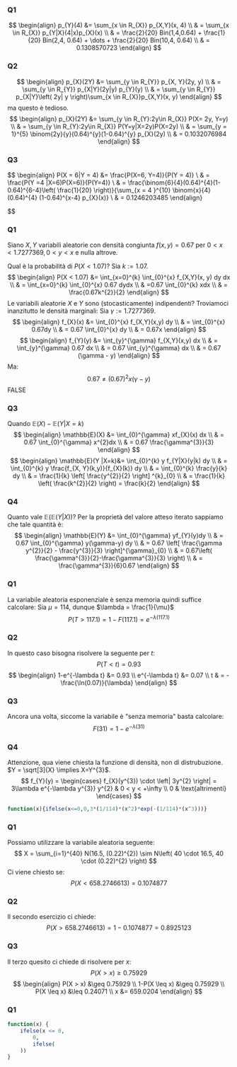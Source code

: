 ### Q1
$$
\begin{align}
p_{Y}(4) &= \sum_{x \in R_{X}} p_{X,Y}(x, 4) \\
 & = \sum_{x \in R_{X}} p_{Y|X}(4|x)p_{X}(x) \\
 & = \frac{2}{20} Bin(1,4,0.64) + \frac{1}{20} Bin(2,4, 0.64) + \dots + \frac{2}{20} Bin(10,4, 0.64) \\
 & = 0.1308570723
\end{align}
$$
### Q2
$$
\begin{align}
p_{X}(2Y) &= \sum_{y \in R_{Y}} p_{X, Y}(2y, y) \\
 & = \sum_{y \in R_{Y}} p_{X|Y}(2y|y) p_{Y}(y) \\
 & = \sum_{y \in R_{Y}} p_{X|Y}\left( 2y| y \right)\sum_{x \in R_{X}}p_{X,Y}(x, y)
\end{align}
$$
ma questo è tedioso.
$$
\begin{align}
p_{X}(2Y) &= \sum_{y \in R_{Y}:2y\in R_{X}} P(X= 2y, Y=y) \\
 & = \sum_{y \in R_{Y}:2y\in R_{X}} P(Y=y|X=2y)P(X=2y) \\
 & = \sum_{y = 1}^{5} \binom{2y}{y}(0.64)^{y}(1-0.64)^{y} p_{X}(2y) \\
 & = 0.1032076984
\end{align}
$$
### Q3
$$
\begin{align}
P(X = 6|Y = 4)  &= \frac{P(X=6, Y=4)}{P(Y = 4)} \\
 & = \frac{P(Y =4 |X=6)P(X=6)}{P(Y=4)} \\
 & = \frac{\binom{6}{4}(0.64)^{4}(1-0.64)^{6-4}\left( \frac{1}{20} \right)}{\sum_{x = 4 }^{10} \binom{x}{4} (0.64)^{4} (1-0.64)^{x-4} p_{X}(x)} \\
 & = 0.1246203485
\end{align}

$$
### Q1
Siano $X, Y$ variabili aleatorie con densità congiunta $f(x, y) = 0.67$ per $0 < x < 1.7277369, 0 < y < x$ e nulla altrove.

Qual è la probabilità di $P(X < 1.07)$?
Sia $k := 1.07$.
$$
\begin{align}
P(X < 1.07) &= \int_{x=0}^{k} \int_{0}^{x} f_{X,Y}(x, y) dy dx \\
 & = \int_{x=0}^{k} \int_{0}^{x} 0.67 dydx \\
 & =0.67 \int_{0}^{k} xdx \\
 & = \frac{0.67k^{2}}{2}
\end{align}
$$
Le variabili aleatorie $X$ e $Y$ sono (stocasticamente) indipendenti?
Troviamoci inanzitutto le densità marginali:
Sia $\gamma := 1.7277369$.
$$
\begin{align}
f_{X}(x) &= \int_{0}^{x} f_{X,Y}(x,y) dy \\
 & = \int_{0}^{x} 0.67dy \\
 & = 0.67 \int_{0}^{x} dy \\
 & = 0.67x
\end{align}
$$
$$
\begin{align}
f_{Y}(y) &= \int_{y}^{\gamma} f_{X,Y}(x,y) dx \\
 & = \int_{y}^{\gamma} 0.67 dx \\
 & = 0.67 \int_{y}^{\gamma} dx \\
 & = 0.67 (\gamma - y)
\end{align}
$$
Ma:
$$
0.67 \neq (0.67)^{2} x(\gamma-y)
$$
FALSE
### Q3
Quando $\mathbb{E}(X)- \mathbb{E}(Y | X = k)$
$$
\begin{align}
\mathbb{E}(X) &= \int_{0}^{\gamma} xf_{X}(x) dx \\
 & = 0.67 \int_{0}^{\gamma} x^{2}dx \\
 & = 0.67 \frac{\gamma^{3}}{3}
\end{align}
$$
$$
\begin{align}
\mathbb{E}(Y |X=k)&= \int_{0}^{k} y f_{Y|X}(y|k) dy \\
 & = \int_{0}^{k} y \frac{f_{X, Y}(k,y)}{f_{X}(k)} dy \\
 & = \int_{0}^{k} \frac{y}{k} dy \\
 & = \frac{1}{k} \left[ \frac{y^{2}}{2} \right] ^{k}_{0} \\
 & = \frac{1}{k} \left( \frac{k^{2}}{2} \right)  = \frac{k}{2}
\end{align}
$$
###  Q4
Quanto vale $\mathbb{E}(\mathbb{E}(Y|X))$?
Per la proprietà del valore atteso iterato sappiamo che tale quantità è:
$$
\begin{align}
\mathbb{E}(Y) &= \int_{0}^{\gamma} yf_{Y}(y)dy \\
 & = 0.67 \int_{0}^{\gamma} y(\gamma-y) dy \\
 & = 0.67 \left[ \frac{\gamma y^{2}}{2} - \frac{y^{3}}{3} \right]^{\gamma}_{0} \\
 & = 0.67\left( \frac{\gamma^{3}}{2}-\frac{\gamma^{3}}{3} \right) \\
 & = \frac{\gamma^{3}}{6}0.67
\end{align}
$$
### Q1
La variabile aleatoria esponenziale è senza memoria quindi suffice calcolare:
Sia $\mu = 114$, dunque $\lambda = \frac{1}{\mu}$
$$
P(T>117.1) = 1 - F(117.1) = e^{-\lambda (117.1)}
$$
### Q2
In questo caso bisogna risolvere la seguente per $t$:
$$
P(T <t) = 0.93
$$
$$
\begin{align}
1-e^{-\lambda t} &= 0.93 \\
e^{-\lambda t} &= 0.07 \\
t & = -\frac{\ln(0.07)}{\lambda}
\end{align}
$$
### Q3
Ancora una volta, siccome la variabile è "senza memoria" basta calcolare:
$$
F(31) = 1-e^{-\lambda(31)}
$$
### Q4
Attenzione, qua viene chiesta la funzione di densità, non di distrubuzione. $Y = \sqrt[3]{X} \implies X=Y^{3}$.
$$
f_{Y}(y) =  
\begin{cases}
f_{X}(y^{3}) \cdot \left| 3y^{2} \right| = 3\lambda e^{-\lambda y^{3}} y^{2} & 0 < y < +\infty \\
0 & \text{altrimenti}
\end{cases}
$$
```R
function(x){ifelse(x<=0,0,3*(1/114)*(x^2)*exp(-(1/114)*(x^3)))}
```
### Q1
Possiamo utilizzare la variabile aleatoria seguente:
$$
X = \sum_{i=1}^{40} N(16.5, (0.22)^{2}) \sim N\left( 40 \cdot 16.5, 40 \cdot (0.22)^{2} \right)
$$
Ci viene chiesto se:
$$
P(X < 658.2746613) = 0.1074877
$$
### Q2
Il secondo esercizio ci chiede:
$$
P(X > 658.2746613) = 1-0.1074877 = 0.8925123
$$
### Q3
Il terzo quesito ci chiede di risolvere per $x$:
$$
P(X > x) \geq 0.75929
$$
$$
\begin{align}
P(X > x) &\geq 0.75929 \\
1-P(X \leq x) &\geq 0.75929 \\
P(X \leq x) &\leq 0.24071 \\
x &= 659.0204
\end{align}
$$
### Q1
```r
function(x) {
	ifelse(x <= 0, 
		0, 
		ifelse(
	))
}
```